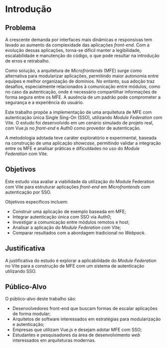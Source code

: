 # Introdução

## Problema

A crescente demanda por interfaces mais dinâmicas e responsivas tem levado ao aumento da complexidade das aplicações
_front-end_. Com a evolução dessas aplicações, torna-se difícil manter a legibilidade, escalabilidade e manutenção do
código, o que pode resultar na introdução de erros e retrabalho.

Como solução, a arquitetura de _Microfrontends_ (MFE) surge como alternativa para modularizar aplicações, permitindo
maior autonomia entre equipes e melhor organização de domínios. No entanto, sua adoção traz desafios, especialmente
relacionados à comunicação entre módulos, como no caso da autenticação, onde é necessário compartilhar informações de
forma segura entre os MFE. A ausência de um padrão pode comprometer a segurança e a experiência do usuário.

Este trabalho propõe a implementação de uma arquitetura de MFE com autenticação única Single Sing-On (SSO), utilizando
_Module Federation_ com Vite. O estudo foi desenvolvido em um cenário simulado de projeto real, com Vue.js no _front-end_
e Auth0 como provedor de autenticação.

A metodologia adotada teve caráter exploratório e experimental, baseada na construção de uma aplicação _showcase_,
permitindo validar a integração entre os MFE e analisar práticas e dificuldades no uso do _Module Federation_ com Vite.

## Objetivos

Este estudo visa avaliar a viabilidade da utilização do Module Federation com Vite para estruturar aplicações _front-end_
em _Microfrontends_ com autenticação por SSO.

Objetivos específicos incluem:
- Construir uma aplicação de exemplo baseada em MFE;
- Integrar autenticação única com SSO via Auth0;
- Investigar a comunicação entre módulos remotos e host;
- Analisar a aplicação do _Module Federation_ com Vite;
- Comparar resultados com a abordagem tradicional no _Webpack_.

## Justificativa

A justificativa do estudo é explorar a aplicabilidade do _Module Federation_ no Vite para a construção de MFE com um
sistema de autenticação utilizando SSO.

## Público-Alvo

O público-alvo deste trabalho são:
- Desenvolvedores front-end que buscam formas de escalar aplicações de forma modular;
- Arquitetos de software interessados em estratégias para modularização e autenticação;
- Empresas que utilizam Vue.js e desejam adotar MFE com SSO;
- Estudantes e pesquisadores da área de desenvolvimento _web_ interessados em arquiteturas modernas.
